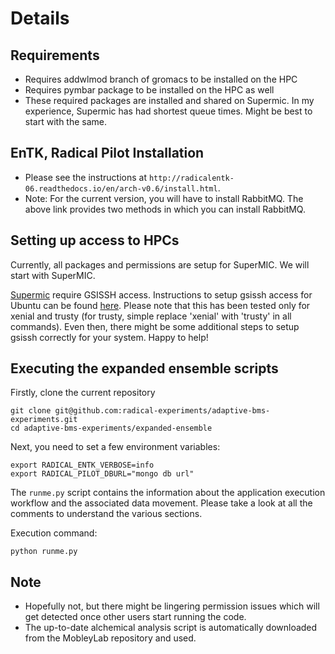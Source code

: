 # Details

## Requirements

* Requires addwlmod branch of gromacs to be installed on the HPC
* Requires pymbar package to be installed on the HPC as well
* These required packages are installed and shared on Supermic. In my experience, 
Supermic has had shortest queue times. Might be best to start with the same.

## EnTK, Radical Pilot Installation

* Please see the instructions at ```http://radicalentk-06.readthedocs.io/en/arch-v0.6/install.html```.
* Note: For the current version, you will have to install RabbitMQ. The above link provides two methods in which
you can install RabbitMQ.


## Setting up access to HPCs

Currently, all packages and permissions are setup for SuperMIC. We will start 
with SuperMIC.

[Supermic](http://www.hpc.lsu.edu/resources/hpc/system.php?system=SuperMIC)
require GSISSH access. Instructions to setup gsissh access for Ubuntu can be 
found [here](https://github.com/vivek-bala/docs/blob/master/misc/gsissh_setup_stampede_ubuntu_xenial.sh/).
Please note that this has been tested only for xenial and trusty (for trusty, 
simple replace 'xenial' with 'trusty' in all commands). Even then, there might 
be some additional steps to setup gsissh correctly for your system. Happy to 
help!


## Executing the expanded ensemble scripts

Firstly, clone the current repository

```
git clone git@github.com:radical-experiments/adaptive-bms-experiments.git
cd adaptive-bms-experiments/expanded-ensemble
```

Next, you need to set a few environment variables:
```
export RADICAL_ENTK_VERBOSE=info
export RADICAL_PILOT_DBURL="mongo db url"
```


The ```runme.py``` script contains the information about the application 
execution workflow and the associated data movement. Please take a look at all 
the comments to understand the various sections.

Execution command: 
```
python runme.py
```


## Note

* Hopefully not, but there might be lingering permission issues which will get 
detected once other users start running the code.
* The up-to-date alchemical analysis script is automatically downloaded from the
MobleyLab repository and used.
